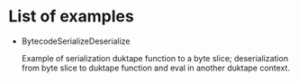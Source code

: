 # List of examples

- BytecodeSerializeDeserialize

	Example of serialization duktape function to a byte slice; deserialization from byte slice to duktape function and eval in another duktape context.